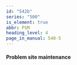 ```yaml
---
id: "542b"
series: "500"
is_element: true
abbr: PSM
heading_level: 4
page_in_manual: 540-5
---
```


#### Problem site maintenance
